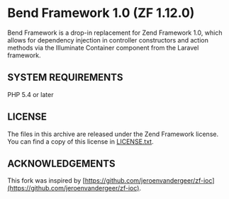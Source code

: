 # Bend Framework 1.0 (ZF 1.12.0)

Bend Framework is a drop-in replacement for Zend Framework 1.0, which allows for dependency injection in
controller constructors and action methods via the Illuminate Container component from the Laravel framework.


## SYSTEM REQUIREMENTS

PHP 5.4 or later


## LICENSE

The files in this archive are released under the Zend Framework license.
You can find a copy of this license in [LICENSE.txt](LICENSE.txt).


## ACKNOWLEDGEMENTS

This fork was inspired by [https://github.com/jeroenvandergeer/zf-ioc](https://github.com/jeroenvandergeer/zf-ioc).